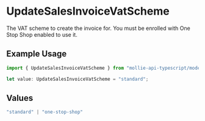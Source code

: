 # UpdateSalesInvoiceVatScheme

The VAT scheme to create the invoice for. You must be enrolled with One Stop Shop enabled to use it.

## Example Usage

```typescript
import { UpdateSalesInvoiceVatScheme } from "mollie-api-typescript/models/operations";

let value: UpdateSalesInvoiceVatScheme = "standard";
```

## Values

```typescript
"standard" | "one-stop-shop"
```